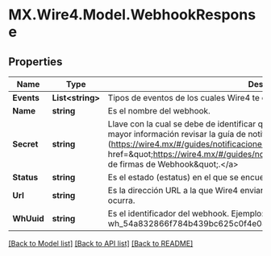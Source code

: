 # MX.Wire4.Model.WebhookResponse
## Properties

Name | Type | Description | Notes
------------ | ------------- | ------------- | -------------
**Events** | **List&lt;string&gt;** | Tipos de eventos de los cuales Wire4 te enviará información. | [optional] 
**Name** | **string** | Es el nombre del webhook. | [optional] 
**Secret** | **string** | Llave con la cual se debe de identificar que el webhook fue enviado por Wire4, para mayor información revisar la guía de notificaciones (https://wire4.mx/#/guides/notificaciones),  en la sección de  &lt;a href&#x3D;\&quot;https://wire4.mx/#/guides/notificaciones\&quot;&gt;\&quot;Comprobación de firmas de Webhook\&quot;.&lt;/a&gt; | [optional] 
**Status** | **string** | Es el estado (estatus) en el que se encuentra el webhook. | [optional] 
**Url** | **string** | Es la dirección URL a la que Wire4 enviará las notificaciones cuando un evento ocurra. | [optional] 
**WhUuid** | **string** | Es el identificador del webhook. Ejemplo: wh_54a832866f784b439bc625c0f4e04e12. | [optional] 

[[Back to Model list]](../README.md#documentation-for-models) [[Back to API list]](../README.md#documentation-for-api-endpoints) [[Back to README]](../README.md)

